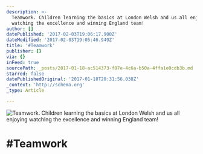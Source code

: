 ```yaml
---
description: >-
  Teamwork. Children learning the basics at London Welsh and us all enjoying
  watching the excellence and winning England team!
author: []
datePublished: '2017-02-03T19:06:17.900Z'
dateModified: '2017-02-03T19:05:46.949Z'
title: '#Teamwork'
publisher: {}
via: {}
inFeed: true
sourcePath: _posts/2017-01-18-ac514373-f87e-4c6a-b50a-4ffa1e0cdb3b.md
starred: false
datePublishedOriginal: '2017-01-18T20:31:56.038Z'
_context: 'http://schema.org'
_type: Article

---
```

![Teamwork. Children learning the basics at London Welsh and us all enjoying watching the excellence and winning England team!](https://the-grid-user-content.s3-us-west-2.amazonaws.com/c12b4d89-979b-4b58-ba51-e110e7602415.jpg)

# \#Teamwork